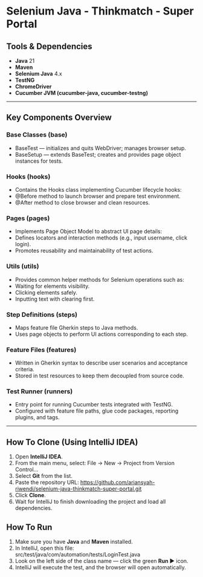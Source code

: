 # Selenium Java - Thinkmatch - Super Portal

## Tools & Dependencies
- **Java** 21
- **Maven**
- **Selenium Java** 4.x
- **TestNG**
- **ChromeDriver**
- **Cucumber JVM (cucumber-java, cucumber-testng)**

---

## Key Components Overview

### Base Classes (base)
- BaseTest — initializes and quits WebDriver; manages browser setup.
- BaseSetup — extends BaseTest; creates and provides page object instances for tests.

### Hooks (hooks)
- Contains the Hooks class implementing Cucumber lifecycle hooks:
- @Before method to launch browser and prepare test environment.
- @After method to close browser and clean resources.

### Pages (pages)
- Implements Page Object Model to abstract UI page details:
- Defines locators and interaction methods (e.g., input username, click login).
- Promotes reusability and maintainability of test actions.

### Utils (utils)
- Provides common helper methods for Selenium operations such as:
- Waiting for elements visibility.
- Clicking elements safely.
- Inputting text with clearing first. 

### Step Definitions (steps)
- Maps feature file Gherkin steps to Java methods.
- Uses page objects to perform UI actions corresponding to each step.

### Feature Files (features)
- Written in Gherkin syntax to describe user scenarios and acceptance criteria.
- Stored in test resources to keep them decoupled from source code.

### Test Runner (runners)
- Entry point for running Cucumber tests integrated with TestNG.
- Configured with feature file paths, glue code packages, reporting plugins, and tags.

___

## How To Clone (Using IntelliJ IDEA)
1. Open **IntelliJ IDEA**.
2. From the main menu, select: File → New → Project from Version Control...
3. Select **Git** from the list.
4. Paste the repository URL: https://github.com/ariansyah-riwendi/selenium-java-thinkmatch-super-portal.git
5. Click **Clone**.
6. Wait for IntelliJ to finish downloading the project and load all dependencies.

## How To Run
1. Make sure you have **Java** and **Maven** installed.
2. In IntelliJ, open this file: src/test/java/com/automation/tests/LoginTest.java
3. Look on the left side of the class name — click the green **Run ▶** icon.
4. IntelliJ will execute the test, and the browser will open automatically.

